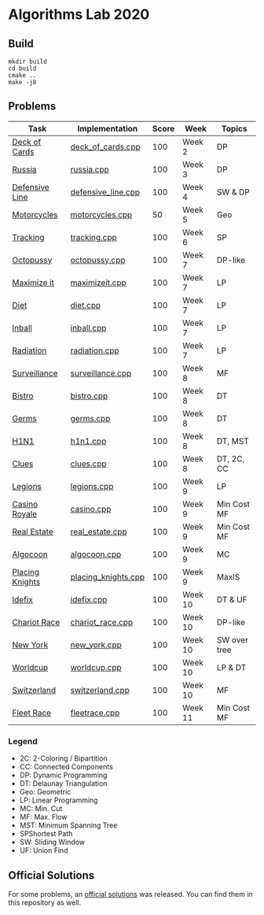 # Algorithms Lab 2020

## Build

```shell script
mkdir build
cd build
cmake ..
make -j8
```

## Problems

| Task                                          | Implementation                                    | Score | Week      | Topics        | 
| --------------------------------------------- | ------------------------------------------------- | ----- | --------- | ------------- |
| [Deck of Cards](tasks/deck_of_cards.pdf)      | [deck_of_cards.cpp](src/deck_of_cards.cpp)        | 100   | Week 2    | DP            |
| [Russia](tasks/russia.pdf)                    | [russia.cpp](src/russia_official_solution.cpp)    | 100   | Week 3    | DP            |
| [Defensive Line](tasks/defensive_line.pdf)    | [defensive_line.cpp](src/defensive_line.cpp)      | 100   | Week 4    | SW & DP       |
| [Motorcycles](tasks/motorcycles.pdf)          | [motorcycles.cpp](src/motorcycles.cpp)            | 50    | Week 5    | Geo           |
| [Tracking](tasks/tracking.pdf)                | [tracking.cpp](src/tracking.cpp)                  | 100   | Week 6    | SP            |
| [Octopussy](tasks/octopussy.pdf)              | [octopussy.cpp](src/octopussy.cpp)                | 100   | Week 7    | DP-like       |
| [Maximize it](tasks/maximizeit.pdf)           | [maximizeit.cpp](src/maximizeit.cpp)              | 100   | Week 7    | LP            | 
| [Diet](tasks/diet.pdf)                        | [diet.cpp](src/diet.cpp)                          | 100   | Week 7    | LP            | 
| [Inball](tasks/inball.pdf)                    | [inball.cpp](src/inball.cpp)                      | 100   | Week 7    | LP            | 
| [Radiation](tasks/radiation.pdf)              | [radiation.cpp](src/radiation.cpp)                | 100   | Week 7    | LP            | 
| [Surveillance](tasks/surveillance.pdf)        | [surveillance.cpp](src/surveillance.cpp)          | 100   | Week 8    | MF            |
| [Bistro](tasks/bistro.pdf)                    | [bistro.cpp](src/bistro.cpp)                      | 100   | Week 8    | DT            | 
| [Germs](tasks/germs.pdf)                      | [germs.cpp](src/germs.cpp)                        | 100   | Week 8    | DT            | 
| [H1N1](tasks/h1n1.pdf)                        | [h1n1.cpp](src/h1n1.cpp)                          | 100   | Week 8    | DT, MST       | 
| [Clues](tasks/clues.pdf)                      | [clues.cpp](src/clues.cpp)                        | 100   | Week 8    | DT, 2C, CC    | 
| [Legions](tasks/legions.pdf)                  | [legions.cpp](src/legions.cpp)                    | 100   | Week 9    | LP            |
| [Casino Royale](tasks/casino.pdf)             | [casino.cpp](src/casino.cpp)                      | 100   | Week 9    | Min Cost MF   |
| [Real Estate](tasks/real_estate.pdf)          | [real_estate.cpp](src/real_estate.cpp)            | 100   | Week 9    | Min Cost MF   |
| [Algocoon](tasks/algocoon.pdf)                | [algocoon.cpp](src/algocoon.cpp)                  | 100   | Week 9    | MC            |
| [Placing Knights](tasks/placing_knights.pdf)  | [placing_knights.cpp](src/placing_knights.cpp)    | 100   | Week 9    | MaxIS         |
| [Idefix](tasks/idefix.pdf)                    | [idefix.cpp](src/idefix.cpp)                      | 100   | Week 10   | DT & UF       |
| [Chariot Race](tasks/chariot_race.pdf)        | [chariot_race.cpp](src/chariot_race.cpp)          | 100   | Week 10   | DP-like       |
| [New York](tasks/new_york.pdf)                | [new_york.cpp](src/new_york.cpp)                  | 100   | Week 10   | SW over tree  |
| [Worldcup](tasks/worldcup.pdf)                | [worldcup.cpp](src/worldcup.cpp)                  | 100   | Week 10   | LP & DT       |
| [Switzerland](tasks/switzerland.pdf)          | [switzerland.cpp](src/switzerland.cpp)            | 100   | Week 10   | MF            |
| [Fleet Race](tasks/fleetrace.pdf)             | [fleetrace.cpp](src/fleetrace.cpp)                | 100   | Week 11   | Min Cost MF   |

### Legend
- 2C: 2-Coloring / Bipartition
- CC: Connected Components
- DP: Dynamic Programming
- DT: Delaunay Triangulation
- Geo: Geometric
- LP: Linear Programming
- MC: Min. Cut
- MF: Max. Flow
- MST: Minimum Spanning Tree
- SPShortest Path
- SW: Sliding Window
- UF: Union Find

## Official Solutions

For some problems, an [official solutions](official_solutions) was released. You can find them in this repository as well.
